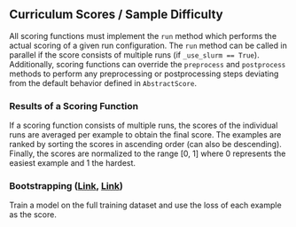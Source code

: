 ## Curriculum Scores / Sample Difficulty

All scoring functions must implement the `run` method which performs the actual scoring of a given run configuration.
The `run` method can be called in parallel if the score consists of multiple runs (if `_use_slurm == True`).
Additionally, scoring functions can override the `preprocess` and `postprocess` methods to perform any preprocessing or postprocessing steps deviating from the default behavior defined in `AbstractScore`.

### Results of a Scoring Function

If a scoring function consists of multiple runs, the scores of the individual runs are averaged per example to obtain the final score.
The examples are ranked by sorting the scores in ascending order (can also be descending).
Finally, the scores are normalized to the range [0, 1] where 0 represents the easiest example and 1 the hardest.

### Bootstrapping ([Link](https://arxiv.org/pdf/1904.03626.pdf), [Link](https://arxiv.org/pdf/2012.03107.pdf))

Train a model on the full training dataset and use the loss of each example as the score.

